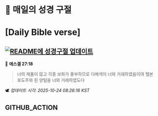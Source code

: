 # 🙏 매일의 성경 구절
# [Daily Bible verse]
## [![README에 성경구절 업데이트](https://github.com/DONGSUKA/first_test/actions/workflows/update-readme-bible.yml/badge.svg)](https://github.com/DONGSUKA/first_test/actions/workflows/update-readme-bible.yml)
<!-- START_BIBLE_VERSE -->
📖 **에스겔 27:18**
> 너의 제품이 많고 각종 보화가 풍부하므로 다메섹이 너와 거래하였음이여 헬본 포도주와 흰 양털을 너와 거래하였도다

🕊️ _업데이트 시각: 2025-10-24 08:26:16 KST_
  <!-- END_BIBLE_VERSE -->
## GITHUB_ACTION
